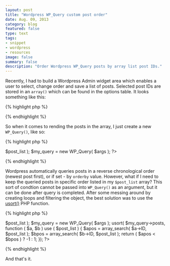 ```yaml
---
layout: post
title: "Wordpress WP_Query custom post order"
date: Aug. 09, 2013
category: blog
featured: false
type: text
tags:
- snippet
- wordpress
- resources
image: false
summary: false
description: "Order Wordpress WP_Query posts by array list post IDs."
---
```

Recently, I had to build a Wordpress Admin widget area which enables a user to select, change order and save a list of posts. Selected post IDs are stored in an `array()` which can be found in the options table. It looks something like this:

{% highlight php %}
<?php
    $post_list = array( 123, 456, 321 );
?>
{% endhighlight %}

So when it comes to rending the posts in the array, I just create a new `WP_Query()`, like so:

{% highlight php %}
<?php
    $post_list = array( 123, 456, 321 );
    
    $args = array( 'post__in' => $post_list );
    
    $my_query = new WP_Query( $args );
?>
{% endhighlight %}

Wordpress automatically queries posts in a reverse chronological order (newest post first), or if set - by `orderby` value. However, what if I need to keep the queried posts in specific order listed in my `$post_list` array? This sort of condtion cannot be passed into `WP_Query()` as an argument, but it can be done after query is completed. After some messing around by creating loops and filtering the object, the best solution was to use the [usort()](http://php.net/manual/en/function.usort.php "usort - function") PHP function.

{% highlight php %}
<?php
    $post_list = array( 123, 456, 321 );

    $args = array( 'post__in' => $post_list );

    $my_query = new WP_Query( $args );

    usort( $my_query->posts, function ( $a, $b ) use ( $post_list )
    {
        $apos   = array_search( $a->ID, $post_list );
        $bpos   = array_search( $b->ID, $post_list );

        return ( $apos < $bpos ) ? -1 : 1;
    });
?>
{% endhighlight %}

And that's it.
